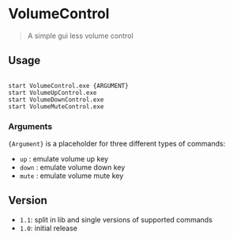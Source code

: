 # VolumeControl

> A simple gui less volume control


## Usage

```shell

start VolumeControl.exe {ARGUMENT}
start VolumeUpControl.exe
start VolumeDownControl.exe
start VolumeMuteControl.exe

```

### Arguments

`{Argument}` is a placeholder for three different types of commands:

- `up` : emulate volume up key
- `down` : emulate volume down key
- `mute` : emulate volume mute key

## Version

- `1.1`: split in lib and single versions of supported commands 
- `1.0`: initial release